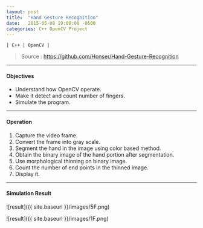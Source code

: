 ```yaml
---
layout: post
title:  "Hand Gesture Recognition"
date:   2015-05-08 19:00:00 -0600
categories: C++ OpenCV Project
---
```

	| C++ | OpenCV |

>Source : <https://github.com/Honser/Hand-Gesture-Recognition>  


--- 
#### Objectives
- Understand how OpenCV operate.
- Make it detect and count number of fingers.
- Simulate the program.
&nbsp;


---
#### Operation
1. Capture the video frame.
2. Convert the frame into gray scale.
3. Segment the hand in the image using color based method.
4. Obtain the binary image of the hand portion after segmentation.
5. Use morphological thinning on binary image.
6. Count the number of end points in the thinned image.
7. Display it.
&nbsp;

---
#### Simulation Result  

![result]({{ site.baseurl }}/images/5F.png)

![result]({{ site.baseurl }}/images/1F.png)
